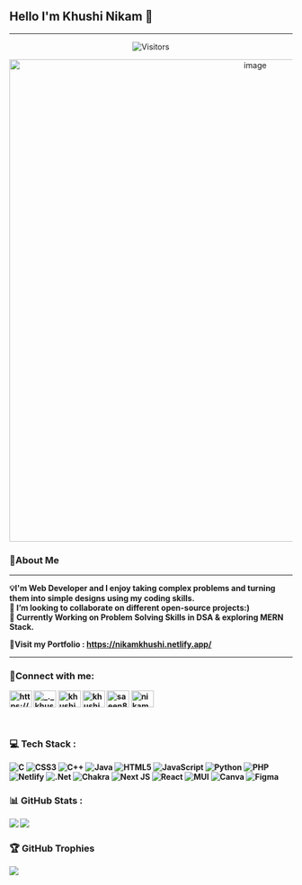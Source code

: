 
## Hello I'm Khushi Nikam 👋  

----
<div align="center"><img alt="Visitors" src="https://komarev.com/ghpvc/?username=khushin893&style=flat&labelColor=black&logo=github&label=PROFILE+VIEWS&color=blue"/></div>
<p align="center">  
<img width="859" alt="image" src="https://user-images.githubusercontent.com/92162945/208500196-9075c65c-1e4f-476b-9dac-2f59bcfabc15.png">
<h3 align="left">🌟About Me</h3><hr/>
<b>💡I'm Web Developer and I enjoy taking complex problems and turning them into simple designs using my coding skills. 
<br>👯 I’m looking to collaborate on  different open-source projects:)
<br>🌱 Currently Working on Problem Solving Skills in DSA & exploring MERN Stack.<br>
<p> 🔹Visit my Portfolio : <a href="https://nikamkhushi.netlify.app/">https://nikamkhushi.netlify.app/</a><br/>
<hr/><b/>
<h3 align="left">🔗Connect with me:</h3>
<p align="left">
<a href="https://www.linkedin.com/in/khushi-nikam-2727491b3/" target="blank"><img align="center" src="https://raw.githubusercontent.com/rahuldkjain/github-profile-readme-generator/master/src/images/icons/Social/linked-in-alt.svg" alt="https://www.linkedin.com/in/khushi-nikam-2727491b3/" height="30" width="40" /></a>
<a href="https://instagram.com/_._khushi89_._" target="blank"><img align="center" src="https://raw.githubusercontent.com/rahuldkjain/github-profile-readme-generator/master/src/images/icons/Social/instagram.svg" alt="_._khushi89_._" height="30" width="40" /></a>
<a href="https://www.codechef.com/users/khushi_893" target="blank"><img align="center" src="https://cdn.jsdelivr.net/npm/simple-icons@3.1.0/icons/codechef.svg" alt="khushi_893" height="30" width="40" /></a>
<a href="https://www.hackerrank.com/khushi03_it" target="blank"><img align="center" src="https://raw.githubusercontent.com/rahuldkjain/github-profile-readme-generator/master/src/images/icons/Social/hackerrank.svg" alt="khushi03_it" height="30" width="40" /></a>
<a href="https://www.leetcode.com/saeen893" target="blank"><img align="center" src="https://raw.githubusercontent.com/rahuldkjain/github-profile-readme-generator/master/src/images/icons/Social/leet-code.svg" alt="saeen893" height="30" width="40" /></a>
<a href="https://auth.geeksforgeeks.org/user/nikamkhushi" target="blank"><img align="center" src="https://raw.githubusercontent.com/rahuldkjain/github-profile-readme-generator/master/src/images/icons/Social/geeks-for-geeks.svg" alt="nikamkhushi" height="30" width="40" /></a>
</p>
<br/>

### 💻 Tech Stack :
![C](https://img.shields.io/badge/c-%2300599C.svg?style=for-the-badge&logo=c&logoColor=white) ![CSS3](https://img.shields.io/badge/css3-%231572B6.svg?style=for-the-badge&logo=css3&logoColor=white) ![C++](https://img.shields.io/badge/c++-%2300599C.svg?style=for-the-badge&logo=c%2B%2B&logoColor=white) ![Java](https://img.shields.io/badge/java-%23ED8B00.svg?style=for-the-badge&logo=java&logoColor=white) ![HTML5](https://img.shields.io/badge/html5-%23E34F26.svg?style=for-the-badge&logo=html5&logoColor=white) ![JavaScript](https://img.shields.io/badge/javascript-%23323330.svg?style=for-the-badge&logo=javascript&logoColor=%23F7DF1E) ![Python](https://img.shields.io/badge/python-3670A0?style=for-the-badge&logo=python&logoColor=ffdd54) ![PHP](https://img.shields.io/badge/php-%23777BB4.svg?style=for-the-badge&logo=php&logoColor=white) ![Netlify](https://img.shields.io/badge/netlify-%23000000.svg?style=for-the-badge&logo=netlify&logoColor=#00C7B7) ![.Net](https://img.shields.io/badge/.NET-5C2D91?style=for-the-badge&logo=.net&logoColor=white) ![Chakra](https://img.shields.io/badge/chakra-%234ED1C5.svg?style=for-the-badge&logo=chakraui&logoColor=white) ![Next JS](https://img.shields.io/badge/Next-black?style=for-the-badge&logo=next.js&logoColor=white) ![React](https://img.shields.io/badge/react-%2320232a.svg?style=for-the-badge&logo=react&logoColor=%2361DAFB) ![MUI](https://img.shields.io/badge/MUI-%230081CB.svg?style=for-the-badge&logo=material-ui&logoColor=white) ![Canva](https://img.shields.io/badge/Canva-%2300C4CC.svg?style=for-the-badge&logo=Canva&logoColor=white) 	![Figma](https://img.shields.io/badge/figma-%23F24E1E.svg?style=for-the-badge&logo=figma&logoColor=white)<br/>

### 📊 GitHub Stats :
![](https://github-readme-stats.vercel.app/api?username=KhushiN893&theme=dark&hide_border=false&include_all_commits=true&count_private=false)
![](https://github-readme-streak-stats.herokuapp.com/?user=KhushiN893&theme=dark&hide_border=false)<br/>

### 🏆 GitHub Trophies
![](https://github-profile-trophy.vercel.app/?username=khushin893&theme=discord&no-frame=false&no-bg=true&margin-w=4)


